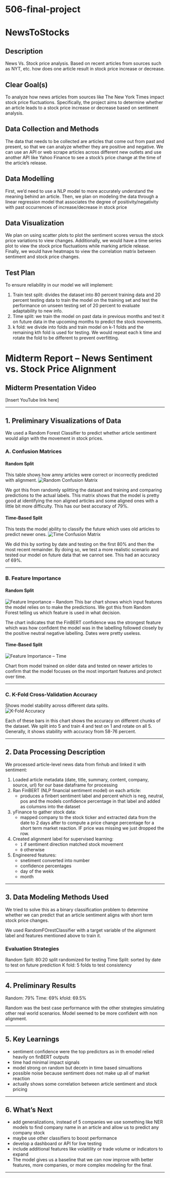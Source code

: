 # 506-final-project 
# NewsToStocks

## Description
News Vs. Stock price analysis. Based on recent articles from sources such as NYT, etc. how does one article result in stock price increase or decrease.


## Clear Goal(s)

To analyze how news articles from sources like The New York Times impact stock price fluctuations. Specifically, the project aims to determine whether an article leads to a stock price increase or decrease based on sentiment analysis.


## Data Collection and Methods

The data that needs to be collected are articles that come out from past and present, so that we can analyze whether they are positive and negative. We can use an API or web scrape articles across different new outlets and use another API like Yahoo Finance to see a stock’s price change at the time of the article’s release. 


## Data Modelling

First, we’d need to use a NLP model to more accurately understand the meaning behind an article. Then, we plan on modeling the data through a linear regression model that associates the degree of positivity/negativity with past occurrences of increase/decrease in stock price


## Data Visualization

We plan on using scatter plots to plot the sentiment scores versus the stock price variations to view changes. Additionally, we would have a time series plot to view the stock price fluctuations while marking article release. Finally, we would have heatmaps to view the correlation matrix between sentiment and stock price changes.

## Test Plan
To ensure reliability in our model we will implement:
1) Train test split: divides the dataset into 80 percent training data and 20 percent testing data to train the model on the training set and test the performance on unseen testing set of 20 percent to evaluate adaptability to new info.
2) Time split: we train the model on past data in previous months and test it on future data in the upcoming months to predict the stock movements.
3) k fold: we divide into folds and train model on k-1 folds and the remaining kth fold is used for testing. We would repeat each k time and rotate the fold to be different to prevent overfitting.

# Midterm Report – News Sentiment vs. Stock Price Alignment

## Midterm Presentation Video  
[Insert YouTube link here]

---

## 1. Preliminary Visualizations of Data

We used a Random Forest Classifier to predict whether article sentiment would align with the movement in stock prices.

### A. Confusion Matrices

#### Random Split  
This table shows how amny articles were correct or incorrectly predicted with alignment.
![Random Confusion Matrix](visual/confusion_random.png)

We got this from randomly splitting the dataset and training and comparing predictions to the actual labels. This matrix shows that the model is pretty good at identifying the non aligned articles and some aligned ones with a little bit more difficulty. This has our best accuracy of 79%.

#### Time-Based Split  
This tests the model ability to classify the future which uses old articles to predict newer ones.
![Time Confusion Matrix](visual/confusion_time.png)

We did this by sorting by date and testing on the first 80% and then the most recent remainder. By doing so, we test a more realistic scenario and tested our model on future data that we cannot see. This had an accuracy of 69%.

---

### B. Feature Importance

#### Random Split  
![Feature Importance – Random](visual/feature_importance_random.png)
This bar chart shows which input features the model relies on to make the predictions. We got this from Random Forest telling us which feature is used in what decision.

The chart indicates that the FinBERT confidence was the strongest feature which was how confident the model was in the labelling followed closely by the positive neutral negative labelling. Dates were pretty useless.


#### Time-Based Split  
![Feature Importance – Time](visual/feature_importance_time.png)

Chart from model trained on older data and tested on newer articles to confirm that the model focuses on the most important features and protect over time.

---

### C. K-Fold Cross-Validation Accuracy

Shows model stability across different data splits.  
![K-Fold Accuracy](visual/kfold_scores.png)

Each of these bars in this chart shows the accuracy on different chunks of the dataset. We split into 5 and train 4 and test on 1 and rotate on all 5. Generally, it shows stability with accuracy from 58-76 percent.

---

## 2. Data Processing Description

We processed article-level news data from finhub and linked it with sentiment:

1. Loaded article metadata (date, title, summary, content, company, source, url) for our base dataframe for processing
2. Ran FinBERT (NLP financial sentiment model) on each article:
   - produces a finbert sentiment label and percent which is neg, neutral, pos and the models confidence percentage in that label and added as columsns into the dataset
3. yFinance to gather stock data:
   - mapped company to the stock ticker and extracted data from the date to 2 days after to compute a price change percentage for a short term market reaction. IF price was missing we just dropped the row.
4. Created alignment label for supervised learning:
   - `1` if sentiment direction matched stock movement
   - `0` otherwise
5. Engineered features:
   - snetiment converted into number
   - confidence percentages
   - day of the wekk
   - month

---

## 3. Data Modeling Methods Used

We tried to solve this as a binary classification problem to determine whether we can predict that an article sentiment aligns with short term stock price changes.

We used RandomFOrestClassifier with a target variable of the alignment label and features mentioned above to train it.

### Evaluation Strategies

Random Split: 80:20 split randomized for testing
Time Split: sorted by date to test on future prediction
K fold: 5 folds to test consistency

---

## 4. Preliminary Results

Random: 79%
Time: 69%
kfold: 69.5%

Random was the best case performance with the other strategies simulating other real world scenarios. Model seemed to be more confident with non alignment.

---

## 5. Key Learnings

- sentiment confidence were the top predictors as in th emodel relied heavily on finBERT outputs
- time had minimal impact signals
- model strong on random but decetn in time based simualtions
- possible noise because sentiment does not make up all of market reaction
- actually shows some correlation between article sentiment and stock pricing
---

## 6. What’s Next

- add generalizations, instead of 5 companies we use something like NER models to find company name in an article and allow us to predict any company stock
- maybe use other classifiers to boost performance
- develop a dashboard or API for live testing
- include additional features like volaitility or trade volume or indicators to expand 
- The model gives us a baseline that we can now improve with better features, more companies, or more complex modeling for the final.
---



